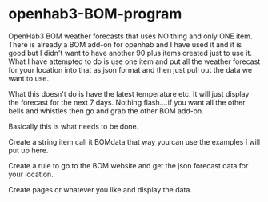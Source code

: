 # openhab3-BOM-program
OpenHab3 BOM weather forecasts that uses NO thing and only ONE item.
There is already a BOM add-on for openhab and I have used it and it is good but I didn't want to have
another 90 plus items created just to use it.
What I have attempted to do is use one item and put all the weather forecast for your location into that 
as json format and then just pull out the data we want to use.

What this doesn't do is have the latest temperature etc.
It will just display the forecast for the next 7 days.
Nothing flash....if you want all the other bells and whistles then go and grab the other BOM add-on.

Basically this is what needs to be done.

Create a string item call it BOMdata that way you can use the examples I will put up here.

Create a rule to go to the BOM website and get the json forecast data for your location.

Create pages or whatever you like and display the data.


